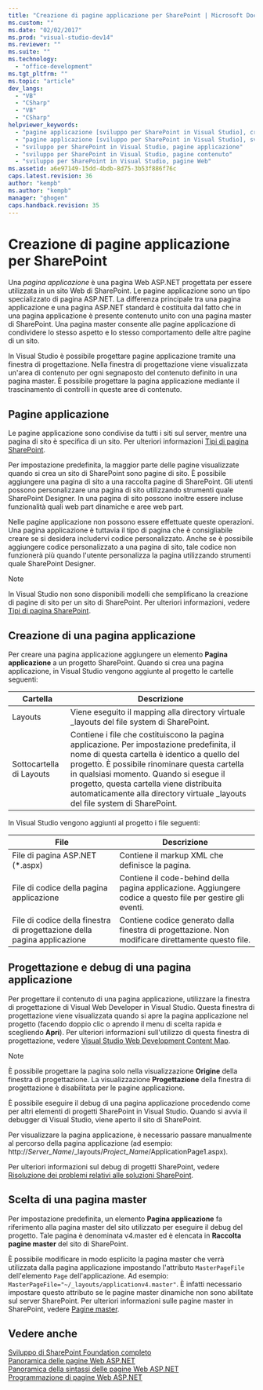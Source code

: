 ```yaml
---
title: "Creazione di pagine applicazione per SharePoint | Microsoft Docs"
ms.custom: ""
ms.date: "02/02/2017"
ms.prod: "visual-studio-dev14"
ms.reviewer: ""
ms.suite: ""
ms.technology: 
  - "office-development"
ms.tgt_pltfrm: ""
ms.topic: "article"
dev_langs: 
  - "VB"
  - "CSharp"
  - "VB"
  - "CSharp"
helpviewer_keywords: 
  - "pagine applicazione [sviluppo per SharePoint in Visual Studio], creazione"
  - "pagine applicazione [sviluppo per SharePoint in Visual Studio], sviluppo"
  - "sviluppo per SharePoint in Visual Studio, pagine applicazione"
  - "sviluppo per SharePoint in Visual Studio, pagine contenuto"
  - "sviluppo per SharePoint in Visual Studio, pagine Web"
ms.assetid: a6e97149-15dd-4bdb-8d75-3b53f886f76c
caps.latest.revision: 36
author: "kempb"
ms.author: "kempb"
manager: "ghogen"
caps.handback.revision: 35
---
```

# Creazione di pagine applicazione per SharePoint
  Una *pagina applicazione* è una pagina Web ASP.NET progettata per essere utilizzata in un sito Web di SharePoint.  Le pagine applicazione sono un tipo specializzato di pagina ASP.NET.  La differenza principale tra una pagina applicazione e una pagina ASP.NET standard è costituita dal fatto che in una pagina applicazione è presente contenuto unito con una pagina master di SharePoint.  Una pagina master consente alle pagine applicazione di condividere lo stesso aspetto e lo stesso comportamento delle altre pagine di un sito.  
  
 In Visual Studio è possibile progettare pagine applicazione tramite una finestra di progettazione.  Nella finestra di progettazione viene visualizzata un'area di contenuto per ogni segnaposto del contenuto definito in una pagina master.  È possibile progettare la pagina applicazione mediante il trascinamento di controlli in queste aree di contenuto.  
  
## Pagine applicazione  
 Le pagine applicazione sono condivise da tutti i siti sul server, mentre una pagina di sito è specifica di un sito.  Per ulteriori informazioni [Tipi di pagina SharePoint](http://go.microsoft.com/fwlink/?LinkID=211584).  
  
 Per impostazione predefinita, la maggior parte delle pagine visualizzate quando si crea un sito di SharePoint sono pagine di sito.  È possibile aggiungere una pagina di sito a una raccolta pagine di SharePoint.  Gli utenti possono personalizzare una pagina di sito utilizzando strumenti quale SharePoint Designer.  In una pagina di sito possono inoltre essere incluse funzionalità quali web part dinamiche e aree web part.  
  
 Nelle pagine applicazione non possono essere effettuate queste operazioni.  Una pagina applicazione è tuttavia il tipo di pagina che è consigliabile creare se si desidera includervi codice personalizzato.  Anche se è possibile aggiungere codice personalizzato a una pagina di sito, tale codice non funzionerà più quando l'utente personalizza la pagina utilizzando strumenti quale SharePoint Designer.  
  
> [!NOTE]  
>  In Visual Studio non sono disponibili modelli che semplificano la creazione di pagine di sito per un sito di SharePoint.  Per ulteriori informazioni, vedere [Tipi di pagina SharePoint](http://go.microsoft.com/fwlink/?LinkID=211584).  
  
## Creazione di una pagina applicazione  
 Per creare una pagina applicazione aggiungere un elemento **Pagina applicazione** a un progetto SharePoint.  Quando si crea una pagina applicazione, in Visual Studio vengono aggiunte al progetto le cartelle seguenti:  
  
|Cartella|Descrizione|  
|--------------|-----------------|  
|Layouts|Viene eseguito il mapping alla directory virtuale \_layouts del file system di SharePoint.|  
|Sottocartella di Layouts|Contiene i file che costituiscono la pagina applicazione.  Per impostazione predefinita, il nome di questa cartella è identico a quello del progetto.  È possibile rinominare questa cartella in qualsiasi momento.  Quando si esegue il progetto, questa cartella viene distribuita automaticamente alla directory virtuale \_layouts del file system di SharePoint.|  
  
 In Visual Studio vengono aggiunti al progetto i file seguenti:  
  
|File|Descrizione|  
|----------|-----------------|  
|File di pagina ASP.NET \(\*.aspx\)|Contiene il markup XML che definisce la pagina.|  
|File di codice della pagina applicazione|Contiene il code\-behind della pagina applicazione.  Aggiungere codice a questo file per gestire gli eventi.|  
|File di codice della finestra di progettazione della pagina applicazione|Contiene codice generato dalla finestra di progettazione.  Non modificare direttamente questo file.|  
  
## Progettazione e debug di una pagina applicazione  
 Per progettare il contenuto di una pagina applicazione, utilizzare la finestra di progettazione di Visual Web Developer in Visual Studio.  Questa finestra di progettazione viene visualizzata quando si apre la pagina applicazione nel progetto \(facendo doppio clic o aprendo il menu di scelta rapida e scegliendo **Apri**\).  Per ulteriori informazioni sull'utilizzo di questa finestra di progettazione, vedere [Visual Studio Web Development Content Map](http://msdn.microsoft.com/it-it/9c31f93b-c8fb-4599-9b14-6194ec8c7539).  
  
> [!NOTE]  
>  È possibile progettare la pagina solo nella visualizzazione **Origine** della finestra di progettazione.  La visualizzazione **Progettazione** della finestra di progettazione è disabilitata per le pagine applicazione.  
  
 È possibile eseguire il debug di una pagina applicazione procedendo come per altri elementi di progetti SharePoint in Visual Studio.  Quando si avvia il debugger di Visual Studio, viene aperto il sito di SharePoint.  
  
 Per visualizzare la pagina applicazione, è necessario passare manualmente al percorso della pagina applicazione \(ad esempio: http:\/\/*Server\_Name*\/\_layouts\/*Project\_Name*\/ApplicationPage1.aspx\).  
  
 Per ulteriori informazioni sul debug di progetti SharePoint, vedere [Risoluzione dei problemi relativi alle soluzioni SharePoint](../sharepoint/troubleshooting-sharepoint-solutions.md).  
  
## Scelta di una pagina master  
 Per impostazione predefinita, un elemento **Pagina applicazione** fa riferimento alla pagina master del sito utilizzato per eseguire il debug del progetto.  Tale pagina è denominata v4.master ed è elencata in **Raccolta pagine master** del sito di SharePoint.  
  
 È possibile modificare in modo esplicito la pagina master che verrà utilizzata dalla pagina applicazione impostando l'attributo `MasterPageFile` dell'elemento `Page` dell'applicazione. Ad esempio: `MasterPageFile="~/_layouts/applicationv4.master"`.  È infatti necessario impostare questo attributo se le pagine master dinamiche non sono abilitate sul server SharePoint.  Per ulteriori informazioni sulle pagine master in SharePoint, vedere [Pagine master](http://go.microsoft.com/fwlink/?LinkID=169281).  
  
## Vedere anche  
 [Sviluppo di SharePoint Foundation completo](http://go.microsoft.com/fwlink/?LinkID=182103)   
 [Panoramica delle pagine Web ASP.NET](../Topic/ASP.NET%20Web%20Forms%20Pages%20Overview.md)   
 [Panoramica della sintassi delle pagine Web ASP.NET](../Topic/ASP.NET%20Web%20Forms%20Page%20Syntax%20Overview.md)   
 [Programmazione di pagine Web ASP.NET](http://msdn.microsoft.com/it-it/5626c661-8057-4de8-b658-c2e35ed4b4c9)  
  
  